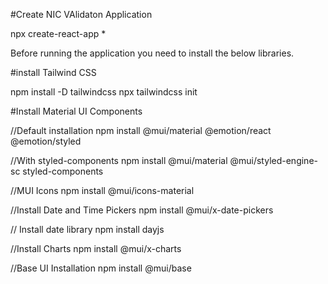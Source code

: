 #Create NIC VAlidaton Application

npx create-react-app *

Before running the application you need to install the below libraries.

#install Tailwind CSS

npm install -D tailwindcss
npx tailwindcss init

#Install Material UI Components

//Default installation
npm install @mui/material @emotion/react @emotion/styled

//With styled-components
npm install @mui/material @mui/styled-engine-sc styled-components

//MUI Icons
npm install @mui/icons-material

//Install Date and Time Pickers
npm install @mui/x-date-pickers

// Install date library
npm install dayjs

//Install Charts
npm install @mui/x-charts

//Base UI Installation
npm install @mui/base


